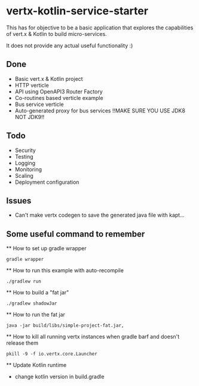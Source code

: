 
# vertx-kotlin-service-starter

This has for objective to be a basic application that explores 
the capabilities of vert.x & Kotlin to build micro-services.

It does not provide any actual useful functionality :)

## Done

- Basic vert.x & Kotlin project
- HTTP verticle
- API using OpenAPI3 Router Factory
- Co-routines based verticle example
- Bus service verticle
- Auto-generated proxy for bus services  !!MAKE SURE YOU USE JDK8 NOT JDK9!!

## Todo

- Security
- Testing
- Logging
- Monitoring
- Scaling
- Deployment configuration


## Issues

- Can't make vertx codegen to save the generated java file with kapt...


## Some useful command to remember

** How to set up gradle wrapper

    gradle wrapper

** How to run this example with auto-recompile

    ./gradlew run

** How to build a "fat jar"

    ./gradlew shadowJar

** How to run the fat jar

    java -jar build/libs/simple-project-fat.jar,


** How to kill all running vertx instances when gradle barf and doesn't release them

    pkill -9 -f io.vertx.core.Launcher


** Update Kotlin runtime

 - change kotlin version in build.gradle